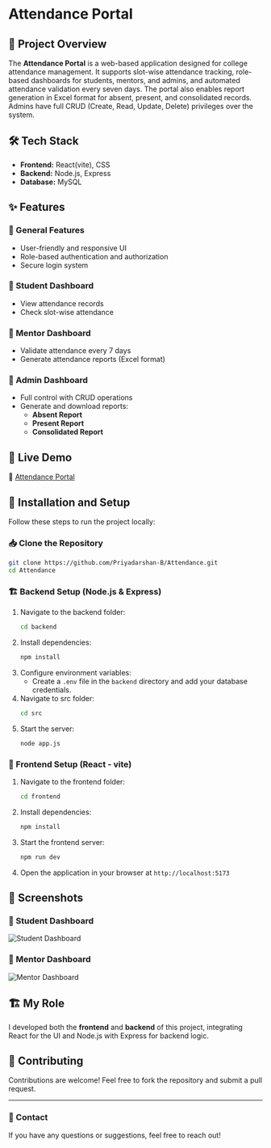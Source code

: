 # Attendance Portal

## 📌 Project Overview
The **Attendance Portal** is a web-based application designed for college attendance management. It supports slot-wise attendance tracking, role-based dashboards for students, mentors, and admins, and automated attendance validation every seven days. The portal also enables report generation in Excel format for absent, present, and consolidated records. Admins have full CRUD (Create, Read, Update, Delete) privileges over the system.

## 🛠 Tech Stack
- **Frontend:** React(vite), CSS
- **Backend:** Node.js, Express
- **Database:** MySQL

## ✨ Features
### 🎯 General Features
- User-friendly and responsive UI
- Role-based authentication and authorization
- Secure login system

### 📌 Student Dashboard
- View attendance records
- Check slot-wise attendance

### 📌 Mentor Dashboard
- Validate attendance every 7 days
- Generate attendance reports (Excel format)

### 📌 Admin Dashboard
- Full control with CRUD operations
- Generate and download reports:
  - **Absent Report**
  - **Present Report**
  - **Consolidated Report**

## 🚀 Live Demo
🔗 [Attendance Portal](https://learnathon.bitsathy.ac.in/attendance)

## 🔧 Installation and Setup
Follow these steps to run the project locally:

### 📥 Clone the Repository
```bash
git clone https://github.com/Priyadarshan-B/Attendance.git
cd Attendance
```

### 🏗 Backend Setup (Node.js & Express)
1. Navigate to the backend folder:
   ```bash
   cd backend
   ```
2. Install dependencies:
   ```bash
   npm install
   ```
3. Configure environment variables:
   - Create a `.env` file in the `backend` directory and add your database credentials.
4. Navigate to src folder:
   ```bash
   cd src
   ```
5. Start the server:
   ```bash
   node app.js
   ```

### 🎨 Frontend Setup (React - vite)
1. Navigate to the frontend folder:
   ```bash
   cd frontend
   ```
2. Install dependencies:
   ```bash
   npm install
   ```
3. Start the frontend server:
   ```bash
   npm run dev
   ```
4. Open the application in your browser at `http://localhost:5173`

## 📸 Screenshots
### 🔹 Student Dashboard
![Student Dashboard]("https://github.com/Priyadarshan-B/Attendance/tree/main/screenshots/student.png")

### 🔹 Mentor Dashboard
![Mentor Dashboard]("https://github.com/Priyadarshan-B/Attendance/tree/main/screenshots/mentor.png")

## 🏗 My Role
I developed both the **frontend** and **backend** of this project, integrating React for the UI and Node.js with Express for backend logic.

## 🤝 Contributing
Contributions are welcome! Feel free to fork the repository and submit a pull request.

---
### 📧 Contact
If you have any questions or suggestions, feel free to reach out!

